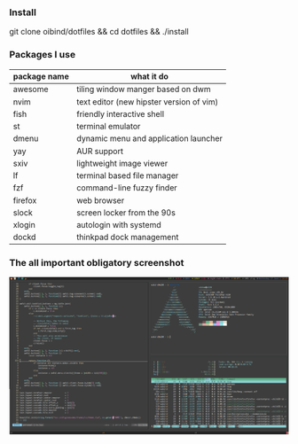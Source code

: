 ### Install

git clone oibind/dotfiles && cd dotfiles && ./install


### Packages I use

| package name | what it do |
| - | - |
awesome | tiling window manger based on dwm
nvim | text editor (new hipster version of vim)
fish | friendly interactive shell
st | terminal emulator
dmenu | dynamic menu and application launcher
yay | AUR support
sxiv | lightweight image viewer
lf | terminal based file manager
fzf | command-line fuzzy finder
firefox | web browser
slock | screen locker from the 90s
xlogin | autologin with systemd
dockd | thinkpad dock management

### The all important obligatory screenshot

![desktop rice](desktop.png)
